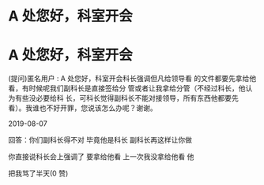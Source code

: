 # A 处您好，科室开会

# A 处您好，科室开会

(提问)匿名用户 : A 处您好，科室开会科长强调但凡给领导看 的文件都要先拿给他看，有时候呢我们副科长是直接签给分 管或者让我拿给分管（不经过科长，他认为有些没必要给科 长，可科长觉得副科长不能对接领导，所有东西他都要先 看）。我谁也不好开罪，您说该怎么办呢？谢谢。

2019-08-07

回答：你们副科长得不对 毕竟他是科长 副科长再这样让你做

你直接说科长会上强调了 要拿给他看 上一次我没拿给他看 他

把我骂了半天(0 赞)